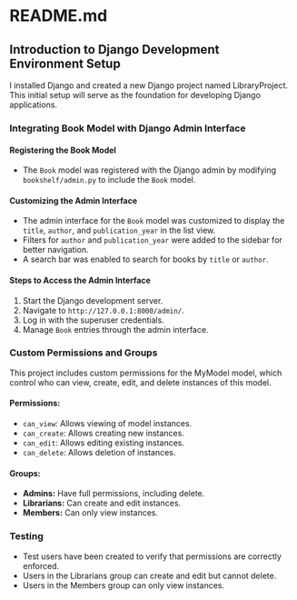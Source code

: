 # README.md

## Introduction to Django Development Environment Setup

I installed Django and created a new Django project named LibraryProject. 
This initial setup will serve as the foundation for developing Django applications.

### Integrating Book Model with Django Admin Interface

#### Registering the Book Model
- The `Book` model was registered with the Django admin by modifying `bookshelf/admin.py` to include the `Book` model.

#### Customizing the Admin Interface
- The admin interface for the `Book` model was customized to display the `title`, `author`, and `publication_year` in the list view.
- Filters for `author` and `publication_year` were added to the sidebar for better navigation.
- A search bar was enabled to search for books by `title` or `author`.

#### Steps to Access the Admin Interface
1. Start the Django development server.
2. Navigate to `http://127.0.0.1:8000/admin/`.
3. Log in with the superuser credentials.
4. Manage `Book` entries through the admin interface.


### Custom Permissions and Groups

This project includes custom permissions for the MyModel model, which control who can view, create, edit, and delete instances of this model.

#### Permissions:
- `can_view`: Allows viewing of model instances.
- `can_create`: Allows creating new instances.
- `can_edit`: Allows editing existing instances.
- `can_delete`: Allows deletion of instances.

#### Groups:
- **Admins:** Have full permissions, including delete.
- **Librarians:** Can create and edit instances.
- **Members:** Can only view instances.

### Testing
- Test users have been created to verify that permissions are correctly enforced.
- Users in the Librarians group can create and edit but cannot delete.
- Users in the Members group can only view instances.